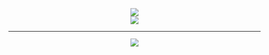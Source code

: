 


<div align="center" ><img order-radius="100px" src="https://cdn.jsdelivr.net/gh/sun0225SUN/photos/images/202108300019556.gif"/></div>
 
<div align="center"><img src="https://cdn.jsdelivr.net/gh/ZhiiwChen/ZhiiwChen/contribution-snake/github-contribution-grid-snake.svg" /></div>


 ***
<div align="center"> <img src="https://visitor-badge.glitch.me/badge?page_id=ZhiiwChen" /> </div>
 
